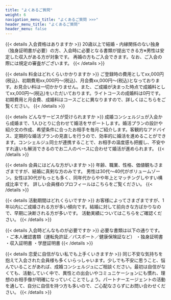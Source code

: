 ```yaml
---
title: "よくあるご質問"
weight: 6
navigation_menu_title: "よくあるご質問 >>>"
header_menu_title: "よくあるご質問"
header_menu: false
---
```



{{< details 入会資格はありますか >}}
20歳以上で結婚・内縁関係のない独身（独身証明書が必要）の方、入会時に必要となる書類が提出できる方※男性は安定した収入がある方が対象です。
再婚の方もご入会できます。なお、ご入会の際には規定の審査がございます。
{{< /details >}}


{{< details 料金はどれくらいかかりますか >}}
ご登録時の費用としてxx,000円(税込)、初期費用xx,000円〜(税込)、月会費xx,000円〜(税込)となっております。お見合い料は一切かかりません。また、ご成婚が決まった時点で成婚料としてxx,000円～(税込)をいただいております。ライトコースの成婚料は0円です。 初期費用と月会費、成婚料はコースごとに異なりますので、詳しくはこちらをご覧ください。
{{< /details >}}


{{< details どんなサービスが受けられますか >}}
成婚コンシェルジュが入会から成婚まで、1人ひとりに合わせて婚活をサポートします。婚活プランの設計や紹介文の作成、希望条件に合ったお相手を毎月ご紹介します。客観的なアドバイス、定期的な婚活プランの見直しを行うので、効率的に婚活を進めることができます。コンシェルジュ同士が連携することで、お相手の温度感も把握し、不安やすれ違いも解消できるのでお二人のペースに合わせて婚活が進められます。
{{< /details >}}


{{< details 会員にはどんな方がいますか >}}
年齢、職業、性格、価値観もさまざまですが、結婚に真剣な方のみです。
男性は30代〜40代がボリュームゾーン。女性は30代がもっとも多く、同年代からやや年上とマッチングしやすい構成比率です。
詳しい会員様のプロフィールはこちらをご覧ください。
{{< /details >}}


{{< details 活動期間はどれくらいですか >}}
お客様によってさまざまですが、1年以内にご成婚される方が多い傾向です。結婚に対して前向きな方ばかりなので、早期に決断される方が多いです。
活動実績についてはこちらをご確認ください。
{{< /details >}}


{{< details 入会時どんなものが必要ですか >}}
必要な書類は以下の通りです。
・ご本人確認書類（運転免許証／パスポート／健康保険証など）
・独身証明書
・収入証明書
・学歴証明書
{{< /details >}}


{{< details 恋愛に自信がない私でも上手くいきますか >}}
同じ不安な気持ちを抱えて入会された会員様も多くいらっしゃいます。少しでも不安に思うこと、悩んでいることがあれば、成婚コンシェルジュにご相談ください。最初は自信がなくても、活動していく中で、異性との出会いやコミュニケーションにも慣れ、理想のお相手像が明確になっていくことでしょう。パートナーエージェントの活動を通して、自分に自信を持つ方も多いので、ご心配なさらずにお問い合わせください。
{{< /details >}}

